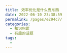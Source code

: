 ```yaml
---
title: 效率优化是什么鬼东西
date: 2022-06-10 23:38:59
permalink: /pages/e294c7/
categories:
  - 知识积累
  - 有趣的话题
tags:
  - 
---
```

